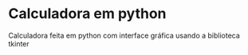 # Calculadora em python

Calculadora feita em python com interface gráfica usando a biblioteca tkinter
